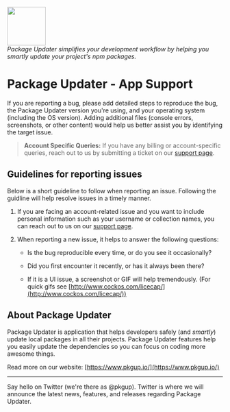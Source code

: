 <a href="https://www.pkgup.io/"><img src="https://user-images.githubusercontent.com/14764799/135774154-6544ee1e-0ce1-4a38-96b3-546149213c31.png" height="90" /></a><br />
_Package Updater simplifies your development workflow by helping you smartly update your project's npm packages._

# Package Updater -  App Support

If you are reporting a bug, please add detailed steps to reproduce the bug, the Package Updater version you're using, and your operating system (including the OS version). Adding additional files (console errors, screenshots, or other content) would help us better assist you by identifying the target issue. 

> **Account Specific Queries:**
> If you have any billing or account-specific queries, reach out to us by submitting a ticket on our [support page](https://www.pkgup.io/contact/).

## Guidelines for reporting issues 

Below is a short guideline to follow when reporting an issue. Following the guidline will help resolve issues in a timely manner. 

1. If you are facing an account-related issue and you want to include personal information such as your username or collection names, you can reach out to us on our [support page](https://www.pkgup.io/contact/). 

2. When reporting a new issue, it helps to answer the following questions:

   - Is the bug reproducible every time, or do you see it occasionally?

   - Did you first encounter it recently, or has it always been there?

   - If it is a UI issue, a screenshot or GIF will help tremendously. (For quick gifs see [http://www.cockos.com/licecap/](http://www.cockos.com/licecap/))
   

## About Package Updater

Package Updater is application that helps developers safely (and _smartly_) update local packages in all their projects. Package Updater features help you easily update the dependencies so you can focus on coding more awesome things. 

Read more on our website: [https://www.pkgup.io/](https://www.pkgup.io/)

---

Say hello on Twitter (we're there as @pkgup). Twitter is where we will announce the latest news, features, and releases regarding Package Updater.